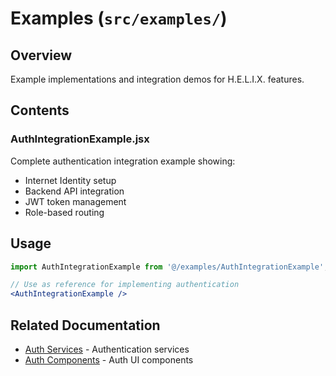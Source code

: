 # Examples (`src/examples/`)

## Overview

Example implementations and integration demos for H.E.L.I.X. features.

## Contents

### AuthIntegrationExample.jsx
Complete authentication integration example showing:
- Internet Identity setup
- Backend API integration
- JWT token management
- Role-based routing

## Usage

```jsx
import AuthIntegrationExample from '@/examples/AuthIntegrationExample';

// Use as reference for implementing authentication
<AuthIntegrationExample />
```

## Related Documentation

- [Auth Services](../auth/README.md) - Authentication services
- [Auth Components](../components/Auth/README.md) - Auth UI components
